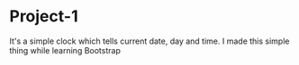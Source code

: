 # Project-1

It's a simple clock which tells current date, day and time.
I made this simple thing while learning Bootstrap

